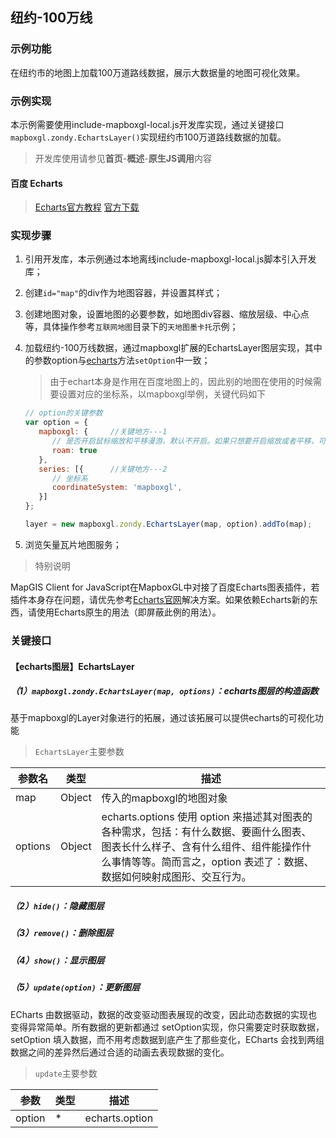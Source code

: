 ## 纽约-100万线

### 示例功能

在纽约市的地图上加载100万道路线数据，展示大数据量的地图可视化效果。

### 示例实现

本示例需要使用include-mapboxgl-local.js开发库实现，通过关键接口`mapboxgl.zondy.EchartsLayer()`实现纽约市100万道路线数据的加载。

> 开发库使用请参见**首页**-**概述**-**原生JS调用**内容

#### 百度 Echarts

> <a target="_blank" href="http://echarts.baidu.com/api.html#echarts">Echarts官方教程</a>  <a href="http://echarts.baidu.com/download.html" target="_blank">官方下载</a>

### 实现步骤

1. 引用开发库，本示例通过本地离线include-mapboxgl-local.js脚本引入开发库；

2. 创建`id="map"`的div作为地图容器，并设置其样式；

3. 创建地图对象，设置地图的必要参数，如地图div容器、缩放层级、中心点等，具体操作参考`互联网地图`目录下的`天地图墨卡托`示例；

4. 加载纽约-100万线数据，通过mapboxgl扩展的EchartsLayer图层实现，其中的参数option与<a target="_blank" href="http://echarts.baidu.com/api.html#echarts">echarts</a>方法`setOption`中一致；

   > 由于echart本身是作用在百度地图上的，因此别的地图在使用的时候需要设置对应的坐标系，以mapboxgl举例，关键代码如下

   ```javascript
   // option的关键参数
   var option = {
      mapboxgl: {     //关键地方---1
         // 是否开启鼠标缩放和平移漫游。默认不开启。如果只想要开启缩放或者平移，可以设置成 'scale' 或者 'move'。设置成 true 为都开启
         roam: true
      },
      series: [{      //关键地方---2
         // 坐标系
         coordinateSystem: 'mapboxgl',
      }]
   };
   ```

   ```javascript
   layer = new mapboxgl.zondy.EchartsLayer(map, option).addTo(map);
   ```

5. 浏览矢量瓦片地图服务；

> 特别说明

MapGIS Client for JavaScript在MapboxGL中对接了百度Echarts图表插件，若插件本身存在问题，请优先参考<a target="_blank" href="http://echarts.baidu.com/api.html#echarts">Echarts官网</a>解决方案。如果依赖Echarts新的东西，请使用Echarts原生的用法（即屏蔽此例的用法）。

### 关键接口

#### 【echarts图层】EchartsLayer

##### （1）`mapboxgl.zondy.EchartsLayer(map, options)`：echarts图层的构造函数

基于mapboxgl的Layer对象进行的拓展，通过该拓展可以提供echarts的可视化功能

> `EchartsLayer`主要参数

| 参数名  | 类型   | 描述                                                         |
| ------- | ------ | ------------------------------------------------------------ |
| map     | Object | 传入的mapboxgl的地图对象                                     |
| options | Object | echarts.options 使用 option 来描述其对图表的各种需求，包括：有什么数据、要画什么图表、图表长什么样子、含有什么组件、组件能操作什么事情等等。简而言之，option 表述了：数据、数据如何映射成图形、交互行为。 |

##### （2）`hide()`：隐藏图层

##### （3）`remove()`：删除图层

##### （4）`show()`：显示图层

##### （5）`update(option)`：更新图层

ECharts 由数据驱动，数据的改变驱动图表展现的改变，因此动态数据的实现也变得异常简单。所有数据的更新都通过 setOption实现，你只需要定时获取数据，setOption 填入数据，而不用考虑数据到底产生了那些变化，ECharts 会找到两组数据之间的差异然后通过合适的动画去表现数据的变化。

> `update`主要参数

| 参数   | 类型 | 描述           |
| ------ | ---- | -------------- |
| option | *    | echarts.option |